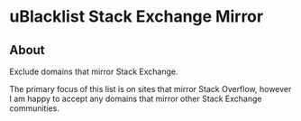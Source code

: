 # uBlacklist Stack Exchange Mirror

## About
Exclude domains that mirror Stack Exchange.

The primary focus of this list is on sites that mirror Stack Overflow, however I am happy to accept any domains that mirror other Stack Exchange communities.
